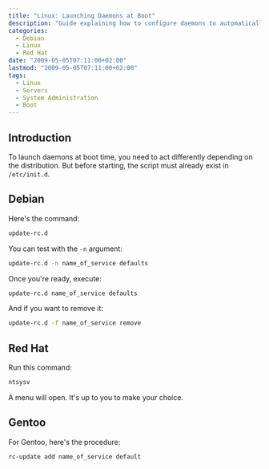 ```yaml
---
title: "Linux: Launching Daemons at Boot"
description: "Guide explaining how to configure daemons to automatically start at boot time on different Linux distributions such as Debian, Red Hat, and Gentoo."
categories: 
  - Debian
  - Linux
  - Red Hat
date: "2009-05-05T07:11:00+02:00"
lastmod: "2009-05-05T07:11:00+02:00"
tags:
  - Linux
  - Servers
  - System Administration
  - Boot
---
```


## Introduction

To launch daemons at boot time, you need to act differently depending on the distribution. But before starting, the script must already exist in `/etc/init.d`.

## Debian

Here's the command:

```bash
update-rc.d
```

You can test with the `-n` argument:

```bash
update-rc.d -n name_of_service defaults
```

Once you're ready, execute:

```bash
update-rc.d name_of_service defaults
```

And if you want to remove it:

```bash
update-rc.d -f name_of_service remove
```

## Red Hat

Run this command:

```bash
ntsysv
```

A menu will open. It's up to you to make your choice.

## Gentoo

For Gentoo, here's the procedure:

```bash
rc-update add name_of_service default
```

